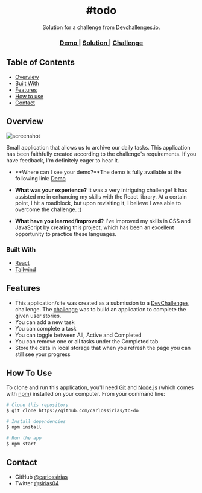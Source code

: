 <!-- Please update value in the {}  -->

<h1 align="center">#todo</h1>

<div align="center">
   Solution for a challenge from  <a href="http://devchallenges.io" target="_blank">Devchallenges.io</a>.
</div>

<div align="center">
  <h3>
    <a href="https://to-do-eight-sigma.vercel.app/">
      Demo
    </a>
    <span> | </span>
    <a href="https://{your-url-to-the-solution}">
      Solution
    </a>
    <span> | </span>
    <a href="https://devchallenges.io/challenges/hH6PbOHBdPm6otzw2De5">
      Challenge
    </a>
  </h3>
</div>

<!-- TABLE OF CONTENTS -->

## Table of Contents

- [Overview](#overview)
- [Built With](#built-with)
- [Features](#features)
- [How to use](#how-to-use)
- [Contact](#contact)


<!-- OVERVIEW -->

## Overview

![screenshot](https://i.ibb.co/JyMwR7v/975shots-so.png)

Small application that allows us to archive our daily tasks. This application has been faithfully created according to the challenge's requirements. If you have feedback, I'm definitely eager to hear it. 

- **Where can I see your demo?**The demo is fully available at the following link: <a href="https://to-do-eight-sigma.vercel.app/">Demo</a>

- **What was your experience?** It was a very intriguing challenge! It has assisted me in enhancing my skills with the React library. At a certain point, I hit a roadblock, but upon revisiting it, I believe I was able to overcome the challenge. :)

- **What have you learned/improved?** I've improved my skills in CSS and JavaScript by creating this project, which has been an excellent opportunity to practice these languages.

### Built With

<!-- This section should list any major frameworks that you built your project using. Here are a few examples.-->

- [React](https://reactjs.org/)
- [Tailwind](https://tailwindcss.com/)

## Features

<!-- List the features of your application or follow the template. Don't share the figma file here :) -->

* This application/site was created as a submission to a [DevChallenges](https://devchallenges.io/challenges) challenge. The [challenge](https://devchallenges.io/challenges/hH6PbOHBdPm6otzw2De5) was to build an application to complete the given user stories.
* You can add a new task
* You can complete a task
* You can toggle between All, Active and Completed
* You can remove one or all tasks under the Completed tab
* Store the data in local storage that when you refresh the page you can still see your progress

## How To Use

<!-- Example: -->

To clone and run this application, you'll need [Git](https://git-scm.com) and [Node.js](https://nodejs.org/en/download/) (which comes with [npm](http://npmjs.com)) installed on your computer. From your command line:

```bash
# Clone this repository
$ git clone https://github.com/carlossirias/to-do

# Install dependencies
$ npm install

# Run the app
$ npm start
```

## Contact

- GitHub [@carlossirias](https://{github.com/your-usermame})
- Twitter [@sirias04](https://{twitter.com/sirias04})
